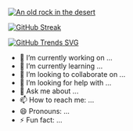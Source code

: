 [![An old rock in the desert](https://raw.githubusercontent.com/shaid30044/shaid30044/main/assest/Banner.gif)](https://www.linkedin.com/in/md-shaid-hasan-9172252a4)

[![GitHub Streak](https://github-readme-streak-stats.herokuapp.com?user=shaid30044&theme=outrun&hide_border=true&border_radius=4.6)](https://git.io/streak-stats)

[![GitHub Trends SVG](https://api.githubtrends.io/user/svg/avgupta456/langs)](https://githubtrends.io)

- 🔭 I’m currently working on ...
- 🌱 I’m currently learning ...
- 👯 I’m looking to collaborate on ...
- 🤔 I’m looking for help with ...
- 💬 Ask me about ...
- 📫 How to reach me: ...
- 😄 Pronouns: ...
- ⚡ Fun fact: ...
